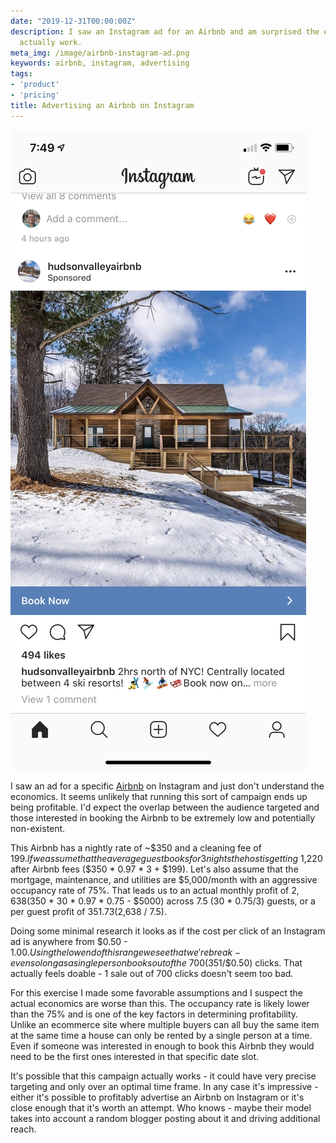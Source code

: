 ```yaml
---
date: "2019-12-31T00:00:00Z"
description: I saw an Instagram ad for an Airbnb and am surprised the economics would
  actually work.
meta_img: /image/airbnb-instagram-ad.png
keywords: airbnb, instagram, advertising
tags:
- 'product'
- 'pricing'
title: Advertising an Airbnb on Instagram
---
```


<img src="/image/airbnb-instagram-ad.png" alt="An Airbnb ad on instagram" data-width="828" data-height="1792" data-layout="responsive" />

I saw an ad for a specific [Airbnb](https://www.instagram.com/hudsonvalleyairbnb/) on Instagram and just don't understand the economics. It seems unlikely that running this sort of campaign ends up being profitable. I'd expect the overlap between the audience targeted and those interested in booking the Airbnb to be extremely low and potentially non-existent.

This Airbnb has a nightly rate of ~$350 and a cleaning fee of $199. If we assume that the average guest books for 3 nights the host is getting ~$1,220 after Airbnb fees ($350 * 0.97 * 3 + $199). Let's also assume that the mortgage, maintenance, and utilities are $5,000/month with an aggressive occupancy rate of 75%. That leads us to an actual monthly profit of $2,638 ($350 * 30 * 0.97 * 0.75 - $5000) across 7.5 (30 * 0.75/3) guests, or a per guest profit of $351.73 ($2,638 / 7.5).

Doing some minimal research it looks as if the cost per click of an Instagram ad is anywhere from $0.50 - $1.00. Using the low end of this range we see that we're break-even so long as a single person books out of the ~700 ($351/$0.50) clicks. That actually feels doable - 1 sale out of 700 clicks doesn't seem too bad.

For this exercise I made some favorable assumptions and I suspect the actual economics are worse than this. The occupancy rate is likely lower than the 75% and is one of the key factors in determining profitability. Unlike an ecommerce site where multiple buyers can all buy the same item at the same time a house can only be rented by a single person at a time. Even if someone was interested in enough to book this Airbnb they would need to be the first ones interested in that specific date slot.

It's possible that this campaign actually works - it could have very precise targeting and only over an optimal time frame. In any case it's impressive - either it's possible to profitably advertise an Airbnb on Instagram or it's close enough that it's worth an attempt. Who knows - maybe their model takes into account a random blogger posting about it and driving additional reach.
